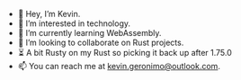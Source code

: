 - 👋 Hey, I’m Kevin.
- 👀 I’m interested in technology.
- 🌱 I’m currently learning WebAssembly.
- 💞️ I’m looking to collaborate on Rust projects.
- ⏳ A bit Rusty on my Rust so picking it back up after 1.75.0
- 📫 You can reach me at kevin.geronimo@outlook.com.


<!---
kevingeronimo/kevingeronimo is a ✨ special ✨ repository because its `README.md` (this file) appears on your GitHub profile.
You can click the Preview link to take a look at your changes.
--->
